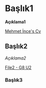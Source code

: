# Başlık1

**Açıklama1**

[Mehmet İnce's Cv](HacıMehmetİnce.pdf)

## Başlık2


*Açıklama2*

[File2 - G8 U2](Grade08-Unit02-VocabularyList.pdf)

### Başlık3
